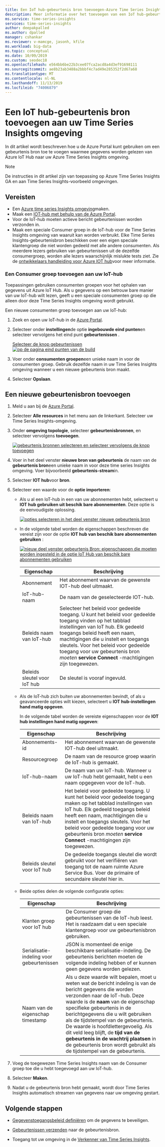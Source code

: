 ```yaml
---
title: Een IoT hub-gebeurtenis bron toevoegen-Azure Time Series Insights | Microsoft Docs
description: Meer informatie over het toevoegen van een IoT hub-gebeurtenis bron aan uw Time Series Insights-omgeving.
ms.service: time-series-insights
services: time-series-insights
author: deepakpalled
ms.author: dpalled
manager: cshankar
ms.reviewer: v-mamcge, jasonh, kfile
ms.workload: big-data
ms.topic: conceptual
ms.date: 10/09/2019
ms.custom: seodec18
ms.openlocfilehash: e564bb6be22b3cee07fca2acd8a4d3ef91698111
ms.sourcegitcommit: ae8b23ab3488a2bbbf4c7ad49e285352f2d67a68
ms.translationtype: MT
ms.contentlocale: nl-NL
ms.lasthandoff: 11/13/2019
ms.locfileid: "74006879"
---
```

# <a name="add-an-iot-hub-event-source-to-your-time-series-insights-environment"></a>Een IoT hub-gebeurtenis bron toevoegen aan uw Time Series Insights omgeving

In dit artikel wordt beschreven hoe u de Azure Portal kunt gebruiken om een gebeurtenis bron toe te voegen waarmee gegevens worden gelezen van Azure IoT Hub naar uw Azure Time Series Insights omgeving.

> [!NOTE]
> De instructies in dit artikel zijn van toepassing op Azure Time Series Insights GA en aan Time Series Insights-voorbeeld omgevingen.

## <a name="prerequisites"></a>Vereisten

* Een [Azure time series Insights omgeving](time-series-insights-update-create-environment.md)maken.
* Maak een [IOT-hub met behulp van de Azure Portal](../iot-hub/iot-hub-create-through-portal.md).
* Voor de IoT-hub moeten actieve bericht gebeurtenissen worden verzonden in.
* Maak een speciale Consumer groep in de IoT-hub voor de Time Series Insights omgeving van waaruit kan worden verbruikt. Elke Time Series Insights-gebeurtenisbron beschikken over een eigen speciale klantengroep die niet worden gedeeld met alle andere consumenten. Als meerdere lezers gebruiken van gebeurtenissen uit de dezelfde consumergroep, worden alle lezers waarschijnlijk mislukte tests ziet. Zie de [ontwikkelaars handleiding voor Azure IOT hub](../iot-hub/iot-hub-devguide.md)voor meer informatie.

### <a name="add-a-consumer-group-to-your-iot-hub"></a>Een Consumer groep toevoegen aan uw IoT-hub

Toepassingen gebruiken consumenten groepen voor het ophalen van gegevens uit Azure IoT Hub. Als u gegevens op een betrouw bare manier van uw IoT-hub wilt lezen, geeft u een speciale consumenten groep op die alleen door deze Time Series Insights omgeving wordt gebruikt.

Een nieuwe consumenten groep toevoegen aan uw IoT-hub:

1. Zoek en open uw IoT-hub in de [Azure Portal](https://portal.azure.com).

1. Selecteer onder **instellingen**de optie **ingebouwde eind punten**en selecteer vervolgens het eind punt **gebeurtenissen** .

   [Selecteer de knop gebeurtenissen ![op de pagina eind punten van de build](media/time-series-insights-how-to-add-an-event-source-iothub/1-iot-hub.png)](media/time-series-insights-how-to-add-an-event-source-iothub/1-iot-hub.png#lightbox)

1. Voer onder **consumenten groepen**een unieke naam in voor de consumenten groep. Gebruik dezelfde naam in uw Time Series Insights omgeving wanneer u een nieuwe gebeurtenis bron maakt.

1. Selecteer **Opslaan**.

## <a name="add-a-new-event-source"></a>Een nieuwe gebeurtenisbron toevoegen

1. Meld u aan bij de [Azure Portal](https://portal.azure.com).

1. Selecteer **Alle resources** in het menu aan de linkerkant. Selecteer uw Time Series Insights-omgeving.

1. Onder **omgeving topologie**, selecteer **gebeurtenisbronnen**, en selecteer vervolgens **toevoegen**.

   [![gebeurtenis bronnen selecteren en selecteer vervolgens de knop toevoegen](media/time-series-insights-how-to-add-an-event-source-iothub/2-add-event-source.png)](media/time-series-insights-how-to-add-an-event-source-iothub/2-add-event-source.png#lightbox)

1. Voer in het deel venster **nieuwe bron van gebeurtenis** de naam van de **gebeurtenis bron**een unieke naam in voor deze time series Insights omgeving. Voer bijvoorbeeld **gebeurtenis-stream**in.

1. Selecteer **IOT hub**voor **bron**.

1. Selecteer een waarde voor de **optie importeren**:

   * Als u al een IoT-hub in een van uw abonnementen hebt, selecteert u **IOT hub gebruiken uit beschik bare abonnementen**. Deze optie is de eenvoudigste oplossing.
   
     [![opties selecteren in het deel venster nieuwe gebeurtenis bron](media/time-series-insights-how-to-add-an-event-source-iothub/3-select-an-import-option.png)](media/time-series-insights-how-to-add-an-event-source-iothub/3-select-an-import-option.png#lightbox)

    * In de volgende tabel worden de eigenschappen beschreven die vereist zijn voor de optie **IOT hub van beschik bare abonnementen gebruiken** :

       [![nieuw deel venster gebeurtenis Bron: eigenschappen die moeten worden ingesteld in de optie IoT Hub van beschik bare abonnementen gebruiken](media/time-series-insights-how-to-add-an-event-source-iothub/4-create-button.png)](media/time-series-insights-how-to-add-an-event-source-iothub/4-create-button.png#lightbox)

       | Eigenschap | Beschrijving |
       | --- | --- |
       | Abonnement | Het abonnement waarvan de gewenste IOT-hub deel uitmaakt. |
       | IoT-hub-naam | De naam van de geselecteerde IOT-hub. |
       | Beleids naam van IoT-hub | Selecteer het beleid voor gedeelde toegang. U kunt het beleid voor gedeelde toegang vinden op het tabblad instellingen van IoT hub. Elk gedeeld toegangs beleid heeft een naam, machtigingen die u instelt en toegangs sleutels. Voor het beleid voor gedeelde toegang voor uw gebeurtenis bron *moeten* **service Connect** -machtigingen zijn toegewezen. |
       | Beleids sleutel voor IoT hub | De sleutel is vooraf ingevuld. |

    * Als de IoT-hub zich buiten uw abonnementen bevindt, of als u geavanceerde opties wilt kiezen, selecteert u **IOT hub-instellingen hand matig opgeven**.

      In de volgende tabel worden de vereiste eigenschappen voor de **IOT hub instellingen hand matig opgeven**:

       | Eigenschap | Beschrijving |
       | --- | --- |
       | Abonnements-id | Het abonnement waarvan de gewenste IOT-hub deel uitmaakt. |
       | Resourcegroep | De naam van de resource groep waarin de IoT-hub is gemaakt. |
       | IoT-hub-naam | De naam van uw IoT-hub. Wanneer u uw IoT-hub hebt gemaakt, hebt u een naam opgegeven voor de IoT-hub. |
       | Beleids naam van IoT-hub | Het beleid voor gedeelde toegang. U kunt het beleid voor gedeelde toegang maken op het tabblad instellingen van IoT hub. Elk gedeeld toegangs beleid heeft een naam, machtigingen die u instelt en toegangs sleutels. Voor het beleid voor gedeelde toegang voor uw gebeurtenis bron *moeten* **service Connect** -machtigingen zijn toegewezen. |
       | Beleids sleutel voor IoT hub | De gedeelde toegangs sleutel die wordt gebruikt voor het verifiëren van toegang tot de naam ruimte Azure Service Bus. Voer de primaire of secundaire sleutel hier in. |

    * Beide opties delen de volgende configuratie opties:

       | Eigenschap | Beschrijving |
       | --- | --- |
       | Klanten groep voor IoT hub | De Consumer groep die gebeurtenissen van de IoT-hub leest. Het is raadzaam dat u een speciale klantengroep voor uw gebeurtenisbron gebruiken. |
       | Serialisatie-indeling voor gebeurtenissen | JSON is momenteel de enige beschikbare serialisatie-indeling. De gebeurtenis berichten moeten de volgende indeling hebben of er kunnen geen gegevens worden gelezen. |
       | Naam van de eigenschap timestamp | Als u deze waarde wilt bepalen, moet u weten wat de bericht indeling is van de bericht gegevens die worden verzonden naar de IoT-hub. Deze waarde is de **naam** van de eigenschap specifieke gebeurtenis in de berichtgegevens die u wilt gebruiken als de tijdstempel van de gebeurtenis. De waarde is hoofdlettergevoelig. Als dit veld leeg blijft, de **tijd van de gebeurtenis in de wachtrij plaatsen** in de gebeurtenis bron wordt gebruikt als de tijdstempel van de gebeurtenis. |


1. Voeg de toegewezen Time Series Insights naam van de Consumer groep toe die u hebt toegevoegd aan uw IoT-hub.

1. Selecteer **Maken**.

1. Nadat u de gebeurtenis bron hebt gemaakt, wordt door Time Series Insights automatisch streamen van gegevens naar uw omgeving gestart.

## <a name="next-steps"></a>Volgende stappen

* [Gegevenstoegangsbeleid definiëren](time-series-insights-data-access.md) om de gegevens te beveiligen.

* [Gebeurtenissen verzenden](time-series-insights-send-events.md) naar de gebeurtenisbron.

* Toegang tot uw omgeving in de [Verkenner van Time Series Insights](https://insights.timeseries.azure.com).
